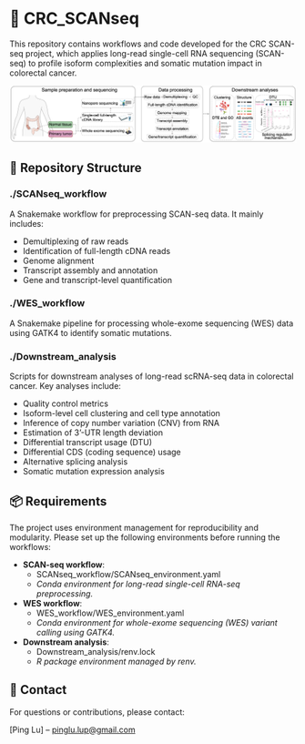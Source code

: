 # 🧬 CRC_SCANseq

This repository contains workflows and code developed for the CRC SCAN-seq project, which applies long-read single-cell RNA sequencing (SCAN-seq) to profile isoform complexities and somatic mutation impact in colorectal cancer.

![](CRC_SCANseq.png)

## 📁 Repository Structure

### ./SCANseq_workflow

A Snakemake workflow for preprocessing SCAN-seq data. It mainly includes:

- Demultiplexing of raw reads
- Identification of full-length cDNA reads
- Genome alignment
- Transcript assembly and annotation
- Gene and transcript-level quantification

### ./WES_workflow

A Snakemake pipeline for processing whole-exome sequencing (WES) data using GATK4 to identify somatic mutations.

### ./Downstream_analysis

Scripts for downstream analyses of long-read scRNA-seq data in colorectal cancer. Key analyses include:

- Quality control metrics
- Isoform-level cell clustering and cell type annotation
- Inference of copy number variation (CNV) from RNA
- Estimation of 3’-UTR length deviation
- Differential transcript usage (DTU)
- Differential CDS (coding sequence) usage
- Alternative splicing analysis
- Somatic mutation expression analysis

## 📦 Requirements

The project uses environment management for reproducibility and modularity. Please set up the following environments before running the workflows:

- **SCAN-seq workflow**:
    - SCANseq_workflow/SCANseq_environment.yaml
    - *Conda environment for long-read single-cell RNA-seq preprocessing.*
- **WES workflow**:
    - WES_workflow/WES_environment.yaml
    - *Conda environment for whole-exome sequencing (WES) variant calling using GATK4.*
- **Downstream analysis**:
    - Downstream_analysis/renv.lock
    - *R package environment managed by renv.*

## 📮 Contact

For questions or contributions, please contact:

[Ping Lu] – pinglu.lup@gmail.com

